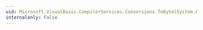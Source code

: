 ```yaml
---
uid: Microsoft.VisualBasic.CompilerServices.Conversions.ToByte(System.Object)
internalonly: False
---
```

